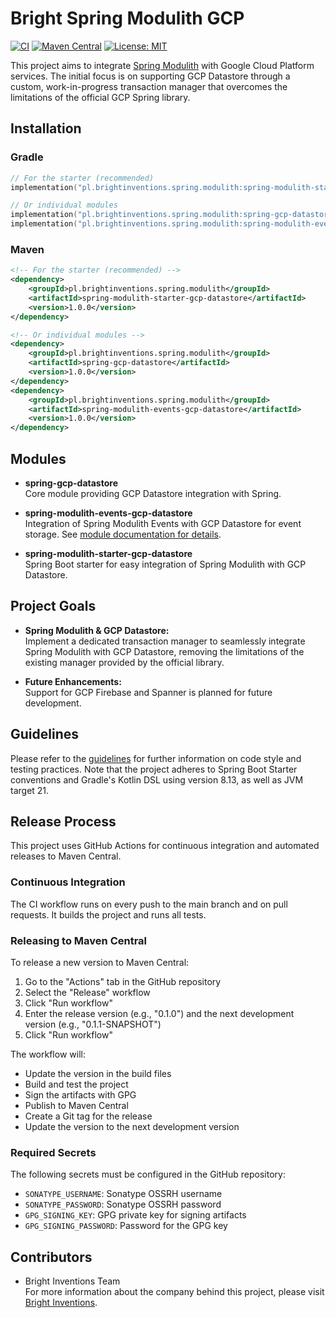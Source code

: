 # Bright Spring Modulith GCP

[![CI](https://github.com/bright/spring-modulith-gcp/actions/workflows/ci.yml/badge.svg)](https://github.com/bright/spring-modulith-gcp/actions/workflows/ci.yml)
[![Maven Central](https://img.shields.io/maven-central/v/pl.brightinventions.spring.modulith/spring-modulith-starter-gcp-datastore.svg)](https://central.sonatype.com/search?q=pl.brightinventions.spring.modulith)
[![License: MIT](https://img.shields.io/badge/License-MIT-yellow.svg)](https://opensource.org/licenses/MIT)

This project aims to integrate [Spring Modulith](https://spring.io/projects/spring-modulith) with Google Cloud Platform
services. The initial focus is on supporting GCP Datastore through a custom, work-in-progress transaction manager that
overcomes the limitations of the official GCP Spring library.

## Installation

### Gradle

```kotlin
// For the starter (recommended)
implementation("pl.brightinventions.spring.modulith:spring-modulith-starter-gcp-datastore:1.0.0")

// Or individual modules
implementation("pl.brightinventions.spring.modulith:spring-gcp-datastore:1.0.0")
implementation("pl.brightinventions.spring.modulith:spring-modulith-events-gcp-datastore:1.0.0")
```

### Maven

```xml
<!-- For the starter (recommended) -->
<dependency>
    <groupId>pl.brightinventions.spring.modulith</groupId>
    <artifactId>spring-modulith-starter-gcp-datastore</artifactId>
    <version>1.0.0</version>
</dependency>

<!-- Or individual modules -->
<dependency>
    <groupId>pl.brightinventions.spring.modulith</groupId>
    <artifactId>spring-gcp-datastore</artifactId>
    <version>1.0.0</version>
</dependency>
<dependency>
    <groupId>pl.brightinventions.spring.modulith</groupId>
    <artifactId>spring-modulith-events-gcp-datastore</artifactId>
    <version>1.0.0</version>
</dependency>
```

## Modules

- **spring-gcp-datastore**  
  Core module providing GCP Datastore integration with Spring.

- **spring-modulith-events-gcp-datastore**  
  Integration of Spring Modulith Events with GCP Datastore for event storage.
  See [module documentation for details](spring-modulith-events-gcp-datastore/README.md).

- **spring-modulith-starter-gcp-datastore**  
  Spring Boot starter for easy integration of Spring Modulith with GCP Datastore.

## Project Goals

- **Spring Modulith & GCP Datastore:**  
  Implement a dedicated transaction manager to seamlessly integrate Spring Modulith with GCP Datastore, removing the
  limitations of the existing manager provided by the official library.

- **Future Enhancements:**  
  Support for GCP Firebase and Spanner is planned for future development.

## Guidelines

Please refer to the [guidelines](.junie/guidelines.md) for further information on code style and testing practices. Note
that the project adheres to Spring Boot Starter conventions and Gradle's Kotlin DSL using version 8.13, as well as JVM
target 21.

## Release Process

This project uses GitHub Actions for continuous integration and automated releases to Maven Central.

### Continuous Integration

The CI workflow runs on every push to the main branch and on pull requests. It builds the project and runs all tests.

### Releasing to Maven Central

To release a new version to Maven Central:

1. Go to the "Actions" tab in the GitHub repository
2. Select the "Release" workflow
3. Click "Run workflow"
4. Enter the release version (e.g., "0.1.0") and the next development version (e.g., "0.1.1-SNAPSHOT")
5. Click "Run workflow"

The workflow will:
- Update the version in the build files
- Build and test the project
- Sign the artifacts with GPG
- Publish to Maven Central
- Create a Git tag for the release
- Update the version to the next development version

### Required Secrets

The following secrets must be configured in the GitHub repository:

- `SONATYPE_USERNAME`: Sonatype OSSRH username
- `SONATYPE_PASSWORD`: Sonatype OSSRH password
- `GPG_SIGNING_KEY`: GPG private key for signing artifacts
- `GPG_SIGNING_PASSWORD`: Password for the GPG key

## Contributors

- Bright Inventions Team  
  For more information about the company behind this project, please
  visit [Bright Inventions](https://brightinventions.pl).
